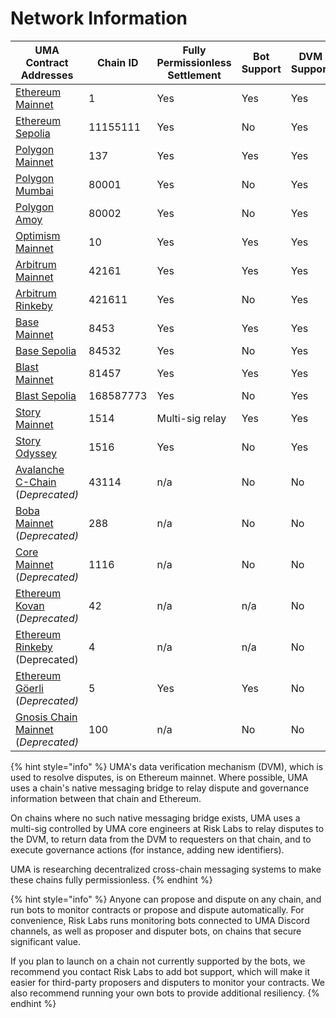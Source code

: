 # Network Information



<table><thead><tr><th width="124">UMA Contract Addresses</th><th width="113">Chain ID</th><th>Fully Permissionless Settlement</th><th>Bot Support</th><th width="96">DVM Support</th><th width="102">oSnap Support</th><th>Oracle UI</th></tr></thead><tbody><tr><td><a href="https://github.com/UMAprotocol/protocol/blob/master/packages/core/networks/1.json">Ethereum  Mainnet</a></td><td>1</td><td>Yes</td><td>Yes</td><td>Yes</td><td>Yes</td><td><a href="https://oracle.uma.xyz">Yes</a></td></tr><tr><td><a href="https://github.com/UMAprotocol/protocol/blob/master/packages/core/networks/11155111.json">Ethereum Sepolia</a></td><td>11155111</td><td>Yes</td><td>No</td><td>Yes</td><td>Yes</td><td><a href="https://testnet.oracle.uma.xyz">Yes</a></td></tr><tr><td><a href="https://github.com/UMAprotocol/protocol/blob/master/packages/core/networks/137.json">Polygon Mainnet</a></td><td>137</td><td>Yes</td><td>Yes</td><td>Yes</td><td>Yes</td><td><a href="https://oracle.uma.xyz">Yes</a></td></tr><tr><td><a href="https://github.com/UMAprotocol/protocol/blob/master/packages/core/networks/80001.json">Polygon Mumbai</a></td><td>80001</td><td>Yes</td><td>No</td><td>Yes</td><td>Yes</td><td><a href="https://testnet.oracle.uma.xyz">Yes</a></td></tr><tr><td><a href="https://github.com/UMAprotocol/protocol/blob/master/packages/core/networks/80002.json">Polygon Amoy </a></td><td>80002</td><td>Yes</td><td>No</td><td>Yes</td><td>Yes</td><td><a href="https://testnet.oracle.uma.xyz">Yes</a></td></tr><tr><td><a href="https://github.com/UMAprotocol/protocol/blob/master/packages/core/networks/10.json">Optimism Mainnet</a></td><td>10</td><td>Yes</td><td>Yes</td><td>Yes</td><td>Yes</td><td><a href="https://oracle.uma.xyz">Yes</a></td></tr><tr><td><a href="https://github.com/UMAprotocol/protocol/blob/master/packages/core/networks/42161.json">Arbitrum Mainnet</a></td><td>42161</td><td>Yes</td><td>Yes</td><td>Yes</td><td>Yes</td><td><a href="https://oracle.uma.xyz">Yes</a></td></tr><tr><td><a href="https://github.com/UMAprotocol/protocol/blob/master/packages/core/networks/421611.json">Arbitrum Rinkeby</a></td><td>421611</td><td>Yes</td><td>No</td><td>Yes</td><td>No</td><td>No</td></tr><tr><td><a href="https://github.com/UMAprotocol/protocol/blob/master/packages/core/networks/8453.json">Base Mainnet</a></td><td>8453</td><td>Yes</td><td>Yes</td><td>Yes</td><td>Yes</td><td><a href="https://oracle.uma.xyz">Yes</a></td></tr><tr><td><a href="https://github.com/UMAprotocol/protocol/blob/master/packages/core/networks/84532.json">Base Sepolia</a></td><td>84532</td><td>Yes</td><td>No</td><td>Yes</td><td>No</td><td>No</td></tr><tr><td><a href="https://github.com/UMAprotocol/protocol/blob/master/packages/core/networks/81457.json">Blast Mainnet</a></td><td>81457</td><td>Yes</td><td>Yes</td><td>Yes</td><td>No</td><td><a href="https://oracle.uma.xyz">Yes</a></td></tr><tr><td><a href="https://github.com/UMAprotocol/protocol/blob/master/packages/core/networks/168587773.json">Blast Sepolia</a></td><td>168587773</td><td>Yes</td><td>No</td><td>Yes</td><td>No</td><td>No</td></tr><tr><td><a href="https://github.com/UMAprotocol/protocol/blob/master/packages/core/networks/1514.json">Story Mainnet</a></td><td>1514</td><td>Multi-sig relay</td><td>Yes</td><td>Yes</td><td>No</td><td><a href="https://oracle.uma.xyz">Yes</a></td></tr><tr><td><a href="https://github.com/UMAprotocol/protocol/blob/master/packages/core/networks/1516.json">Story Odyssey</a></td><td>1516</td><td>Yes</td><td>No</td><td>Yes</td><td>No</td><td><a href="https://testnet.oracle.uma.xyz">Yes</a></td></tr><tr><td><a href="https://github.com/UMAprotocol/protocol/blob/master/packages/core/networks/43114.json">Avalanche C-Chain</a><br>(<em>Deprecated)</em></td><td>43114</td><td>n/a</td><td>No</td><td>No</td><td>No</td><td>No</td></tr><tr><td><a href="https://github.com/UMAprotocol/protocol/blob/master/packages/core/networks/288.json">Boba Mainnet </a>(<em>Deprecated)</em></td><td>288</td><td>n/a</td><td>No</td><td>No</td><td>No</td><td>No</td></tr><tr><td><a href="https://github.com/UMAprotocol/protocol/blob/master/packages/core/networks/1116.json">Core Mainnet</a><br>(<em>Deprecated)</em></td><td>1116</td><td>n/a</td><td>No</td><td>No</td><td>No</td><td>No</td></tr><tr><td><a href="https://github.com/UMAprotocol/protocol/blob/master/packages/core/networks/42.json">Ethereum Kovan </a>(<em>Deprecated)</em></td><td>42</td><td>n/a</td><td>n/a</td><td>No</td><td>No</td><td>No</td></tr><tr><td><a href="https://github.com/UMAprotocol/protocol/blob/master/packages/core/networks/4.json">Ethereum Rinkeby </a>(Deprecated)</td><td>4</td><td>n/a</td><td>n/a</td><td>No</td><td>No</td><td>No</td></tr><tr><td><a href="https://github.com/UMAprotocol/protocol/blob/master/packages/core/networks/5.json">Ethereum Göerli </a>(<em>Deprecated)</em></td><td>5</td><td>Yes</td><td>Yes</td><td>No</td><td>No</td><td>No</td></tr><tr><td><a href="https://github.com/UMAprotocol/protocol/blob/master/packages/core/networks/100.json">Gnosis Chain Mainnet</a><br>(<em>Deprecated)</em></td><td>100</td><td>n/a</td><td>No</td><td>No</td><td>No</td><td>No</td></tr></tbody></table>

{% hint style="info" %}
UMA's data verification mechanism (DVM), which is used to resolve disputes, is on Ethereum mainnet. Where possible, UMA uses a chain's native messaging bridge to relay dispute and governance information between that chain and Ethereum.

On chains where no such native messaging bridge exists, UMA uses a multi-sig controlled by UMA core engineers at Risk Labs to relay disputes to the DVM, to return data from the DVM to requesters on that chain, and to execute governance actions (for instance, adding new identifiers).

UMA is researching decentralized cross-chain messaging systems to make these chains fully permissionless.
{% endhint %}

{% hint style="info" %}
Anyone can propose and dispute on any chain, and run bots to monitor contracts or propose and dispute automatically. For convenience, Risk Labs runs monitoring bots connected to UMA Discord channels, as well as proposer and disputer bots, on chains that secure significant value.

If you plan to launch on a chain not currently supported by the bots, we recommend you contact Risk Labs to add bot support, which will make it easier for third-party proposers and disputers to monitor your contracts. We also recommend running your own bots to provide additional resiliency.
{% endhint %}
